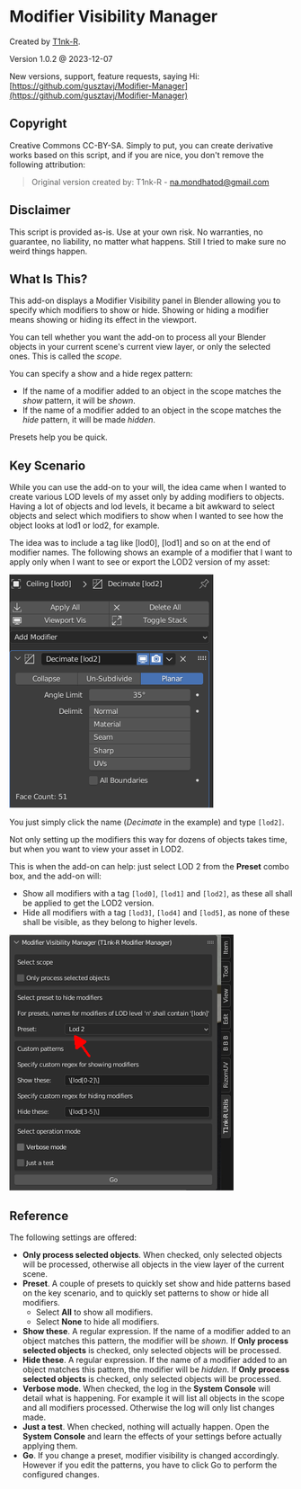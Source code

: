 # Modifier Visibility Manager

Created by [T1nk-R](https://github.com/gusztavj/).

Version 1.0.2 @ 2023-12-07

New versions, support, feature requests, saying Hi: [https://github.com/gusztavj/Modifier-Manager](https://github.com/gusztavj/Modifier-Manager)

## Copyright

Creative Commons CC-BY-SA. Simply to put, you can create derivative works based on this script, and if you are nice, you don't remove the following attribution:
> Original version created by: T1nk-R - [na.mondhatod@gmail.com](mailto:na.mondhatod@gmail.com)

## Disclaimer

This script is provided as-is. Use at your own risk. No warranties, no guarantee, no liability, no matter what happens. Still I tried to make sure no weird things happen.

## What Is This?

This add-on displays a Modifier Visibility panel in Blender allowing you to specify which modifiers to show or hide. Showing or hiding a modifier means showing or hiding its effect in the viewport.

You can tell whether you want the add-on to process all your Blender objects in your current scene's current view layer, or only the selected ones. This is called the _scope_.

You can specify a show and a hide regex pattern:

* If the name of a modifier added to an object in the scope matches the _show_ pattern, it will be _shown_.
* If the name of a modifier added to an object in the scope matches the _hide_ pattern, it will be made _hidden_.

Presets help you be quick.

## Key Scenario

While you can use the add-on to your will, the idea came when I wanted to create various LOD levels of my asset only by adding modifiers to objects. Having a lot of objects and lod levels, it became a bit awkward to select objects and select which modifiers to show when I wanted to see how the object looks at lod1 or lod2, for example.

The idea was to include a tag like \[lod0\], \[lod1\] and so on at the end of modifier names. The following shows an example of a modifier that I want to apply only when I want to see or export the LOD2 version of my asset:

![A modifier with a tag in the name](art/modifier-tagged.png)

You just simply click the name (_Decimate_ in the example) and type `[lod2]`.

Not only setting up the modifiers this way for dozens of objects takes time, but when you want to view your asset in LOD2.

This is when the add-on can help: just select LOD 2 from the **Preset** combo box, and the add-on will:

* Show all modifiers with a tag `[lod0]`, `[lod1]` and `[lod2]`, as these all shall be applied to get the LOD2 version.
* Hide all modifiers with a tag `[lod3]`, `[lod4]` and `[lod5]`, as none of these shall be visible, as they belong to higher levels.

![The add-on's panel with the preset combo box](art/panel.png)

## Reference

The following settings are offered:

* **Only process selected objects**. When checked, only selected objects will be processed, otherwise all objects in the view layer of the current scene.
* **Preset**. A couple of presets to quickly set show and hide patterns based on the key scenario, and to quickly set patterns to show or hide all modifiers.
  * Select **All** to show all modifiers.
  * Select **None** to hide all modifiers.
* **Show these**. A regular expression. If the name of a modifier added to an object matches this pattern, the modifier will be _shown_. If **Only process selected objects** is checked, only selected objects will be processed.
* **Hide these**. A regular expression. If the name of a modifier added to an object matches this pattern, the modifier will be _hidden_. If **Only process selected objects** is checked, only selected objects will be processed.
* **Verbose mode**. When checked, the log in the **System Console** will detail what is happening. For example it will list all objects in the scope and all modifiers processed. Otherwise the log will only list changes made.
* **Just a test**. When checked, nothing will actually happen. Open the **System Console** and learn the effects of your settings before actually applying them.
* **Go**. If you change a preset, modifier visibility is changed accordingly. However if you edit the patterns, you have to click Go to perform the configured changes.
